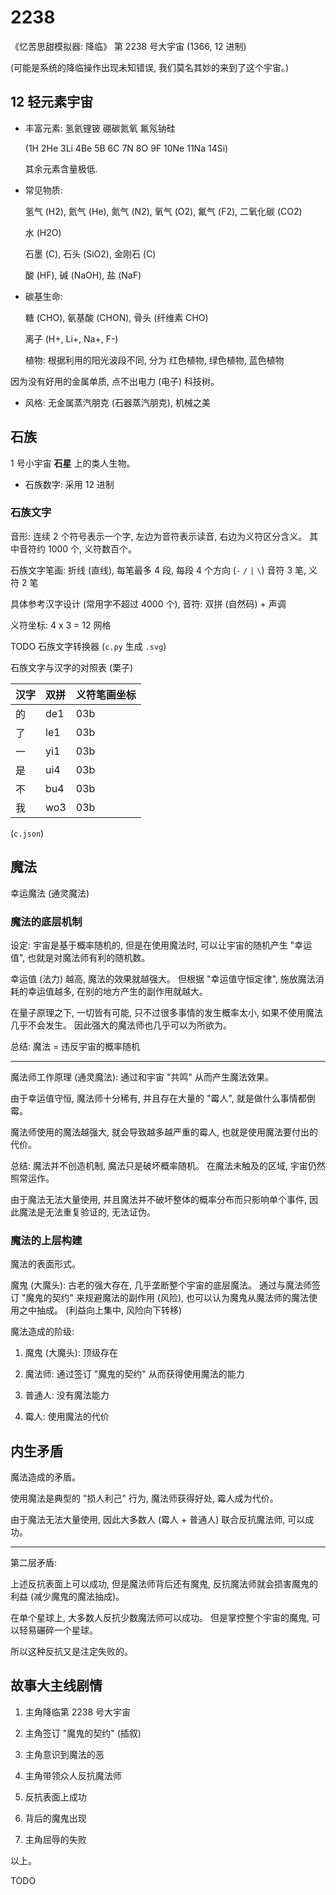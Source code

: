# 2238

《忆苦思甜模拟器: 降临》
第 2238 号大宇宙 (1366, 12 进制)

(可能是系统的降临操作出现未知错误,
我们莫名其妙的来到了这个宇宙。)


## 12 轻元素宇宙

+ 丰富元素: 氢氦锂铍 硼碳氮氧 氟氖钠硅

  (1H 2He 3Li 4Be 5B 6C 7N 8O 9F 10Ne 11Na 14Si)

  其余元素含量极低.

+ 常见物质:

  氢气 (H2), 氦气 (He), 氮气 (N2), 氧气 (O2), 氟气 (F2),
  二氧化碳 (CO2)

  水 (H2O)

  石墨 (C), 石头 (SiO2), 金刚石 (C)

  酸 (HF), 碱 (NaOH), 盐 (NaF)

+ 碳基生命:

  糖 (CHO), 氨基酸 (CHON), 骨头 (纤维素 CHO)

  离子 (H+, Li+, Na+, F-)

  植物: 根据利用的阳光波段不同, 分为 红色植物, 绿色植物, 蓝色植物

因为没有好用的金属单质, 点不出电力 (电子) 科技树。

+ 风格: 无金属蒸汽朋克 (石器蒸汽朋克), 机械之美


## 石族

1 号小宇宙 **石星** 上的类人生物。

+ 石族数字: 采用 12 进制

### 石族文字

音形: 连续 2 个符号表示一个字, 左边为音符表示读音,
右边为义符区分含义。
其中音符约 1000 个, 义符数百个。

石族文字笔画: 折线 (直线), 每笔最多 4 段, 每段 4 个方向 (`-` `/` `|` `\`)
音符 3 笔, 义符 2 笔

具体参考汉字设计 (常用字不超过 4000 个), 音符: 双拼 (自然码) + 声调

义符坐标: 4 x 3 = 12 网格

TODO 石族文字转换器 (`c.py` 生成 `.svg`)

石族文字与汉字的对照表 (栗子)

| 汉字 | 双拼 | 义符笔画坐标 |
| :--- | :--- | :----------- |
| 的 | de1 | 03b |
| 了 | le1 | 03b |
| 一 | yi1 | 03b |
| 是 | ui4 | 03b |
| 不 | bu4 | 03b |
| 我 | wo3 | 03b |

(`c.json`)


## 魔法

幸运魔法 (通灵魔法)

### 魔法的底层机制

设定:
宇宙是基于概率随机的, 但是在使用魔法时,
可以让宇宙的随机产生 "幸运值", 也就是对魔法师有利的随机数。

幸运值 (法力) 越高, 魔法的效果就越强大。
但根据 "幸运值守恒定律", 施放魔法消耗的幸运值越多,
在别的地方产生的副作用就越大。

在量子原理之下, 一切皆有可能, 只不过很多事情的发生概率太小, 如果不使用魔法几乎不会发生。
因此强大的魔法师也几乎可以为所欲为。

总结: 魔法 = 违反宇宙的概率随机

----

魔法师工作原理 (通灵魔法):
通过和宇宙 "共鸣" 从而产生魔法效果。

由于幸运值守恒, 魔法师十分稀有,
并且存在大量的 "霉人", 就是做什么事情都倒霉。

魔法师使用的魔法越强大, 就会导致越多越严重的霉人,
也就是使用魔法要付出的代价。

总结: 魔法并不创造机制, 魔法只是破坏概率随机。
在魔法未触及的区域, 宇宙仍然照常运作。

由于魔法无法大量使用,
并且魔法并不破坏整体的概率分布而只影响单个事件,
因此魔法是无法重复验证的, 无法证伪。

### 魔法的上层构建

魔法的表面形式。

魔鬼 (大魔头): 古老的强大存在, 几乎垄断整个宇宙的底层魔法。
通过与魔法师签订 "魔鬼的契约" 来规避魔法的副作用 (风险),
也可以认为魔鬼从魔法师的魔法使用之中抽成。
(利益向上集中, 风险向下转移)

魔法造成的阶级:

1. 魔鬼 (大魔头): 顶级存在

2. 魔法师: 通过签订 "魔鬼的契约" 从而获得使用魔法的能力

3. 普通人: 没有魔法能力

4. 霉人: 使用魔法的代价


## 内生矛盾

魔法造成的矛盾。

使用魔法是典型的 "损人利己" 行为, 魔法师获得好处, 霉人成为代价。

由于魔法无法大量使用,
因此大多数人 (霉人 + 普通人) 联合反抗魔法师, 可以成功。

----

第二层矛盾:

上述反抗表面上可以成功, 但是魔法师背后还有魔鬼,
反抗魔法师就会损害魔鬼的利益 (减少魔鬼的魔法抽成)。

在单个星球上, 大多数人反抗少数魔法师可以成功。
但是掌控整个宇宙的魔鬼, 可以轻易碾碎一个星球。

所以这种反抗又是注定失败的。


## 故事大主线剧情

1. 主角降临第 2238 号大宇宙

2. 主角签订 "魔鬼的契约" (插叙)

3. 主角意识到魔法的恶

4. 主角带领众人反抗魔法师

5. 反抗表面上成功

6. 背后的魔鬼出现

7. 主角屈辱的失败

以上。


TODO

